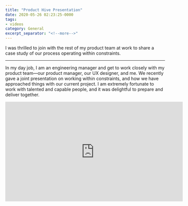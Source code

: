 ```yaml
---
title: "Product Hive Presentation"
date: 2020-05-26 02:23:25-0000
tags:
- videos
category: General
excerpt_separator: "<!--more-->"
---
```


I was thrilled to join with the rest of my product team at work to share a case study of our process operating within constraints.

<!--more-->
***

In my day job, I am an engineering manager and get to work closely with my product team—our product manager, our UX designer, and me. We recently gave a joint presentation on working within constraints, and how we have approached things with our current project. I am extremely fortunate to work with talented and capable people, and it was delightful to prepare and deliver together.

<iframe width="560" height="315" src="https://www.youtube-nocookie.com/embed/A28eJYJ1kwo" frameborder="0" allow="accelerometer; autoplay; encrypted-media; gyroscope; picture-in-picture" allowfullscreen></iframe>